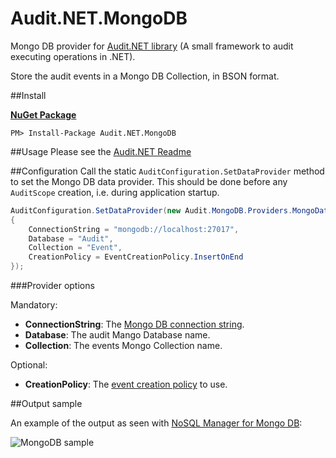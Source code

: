 # Audit.NET.MongoDB
Mongo DB provider for [Audit.NET library](https://github.com/thepirat000/Audit.NET) (A small framework to audit executing operations in .NET).

Store the audit events in a Mongo DB Collection, in BSON format.

##Install

**[NuGet Package](https://www.nuget.org/packages/Audit.NET.MongoDB/)**
```
PM> Install-Package Audit.NET.MongoDB
```

##Usage
Please see the [Audit.NET Readme](https://github.com/thepirat000/Audit.NET#usage)

##Configuration
Call the static `AuditConfiguration.SetDataProvider` method to set the Mongo DB data provider. This should be done before any `AuditScope` creation, i.e. during application startup.

```c#
AuditConfiguration.SetDataProvider(new Audit.MongoDB.Providers.MongoDataProvider()
{
    ConnectionString = "mongodb://localhost:27017",
    Database = "Audit",
    Collection = "Event",
    CreationPolicy = EventCreationPolicy.InsertOnEnd
});
```

###Provider options

Mandatory:
- **ConnectionString**: The [Mongo DB connection string](http://mongodb.github.io/mongo-csharp-driver/2.0/reference/driver/connecting/).
- **Database**: The audit Mango Database name.
- **Collection**: The events Mongo Collection name.

Optional:
- **CreationPolicy**: The [event creation policy](https://github.com/thepirat000/Audit.NET#event-creation-policy) to use.

##Output sample

An example of the output as seen with [NoSQL Manager for Mongo DB](http://www.mongodbmanager.com/):

![MongoDB sample](http://i.imgur.com/jyYOypX.png)
